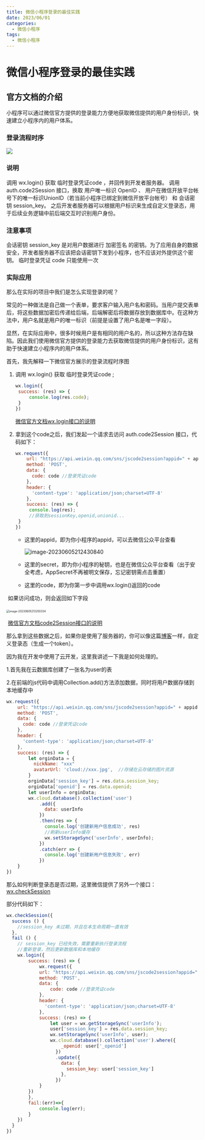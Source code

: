 ```yaml
---
title: 微信小程序登录的最佳实践
date: 2023/06/01
categories:
  - 微信小程序
tags:
  - 微信小程序
---
```


# 微信小程序登录的最佳实践

## 官方文档的介绍

小程序可以通过微信官方提供的登录能力方便地获取微信提供的用户身份标识，快速建立小程序内的用户体系。

### 登录流程时序

![](./login_bestPractise.assets/login_bestPractise-1.jpg)

### 说明

调用 wx.login() 获取 临时登录凭证code ，并回传到开发者服务器。
调用 auth.code2Session 接口，换取 用户唯一标识 OpenID 、 用户在微信开放平台帐号下的唯一标识UnionID（若当前小程序已绑定到微信开放平台帐号） 和 会话密钥 session_key。
之后开发者服务器可以根据用户标识来生成自定义登录态，用于后续业务逻辑中前后端交互时识别用户身份。

### 注意事项

会话密钥 session_key 是对用户数据进行 加密签名 的密钥。为了应用自身的数据安全，开发者服务器不应该把会话密钥下发到小程序，也不应该对外提供这个密钥。
临时登录凭证 code 只能使用一次

### 实际应用

那么在实际的项目中我们是怎么实现登录的呢？

常见的一种做法是自己做一个表单，要求客户输入用户名和密码。当用户提交表单后，将这些数据加密后传递给后端，后端解密后将数据存放到数据库中。在这种方法中，用户名就是用户的唯一标识（前提是设置了用户名是唯一字段）。

显然，在实际应用中，很多时候用户是有相同的用户名的，所以这种方法存在缺陷。因此我们使用微信官方提供的登录能力去获取微信提供的用户身份标识，这有助于快速建立小程序内的用户体系。

首先，我先解释一下微信官方展示的登录流程时序图

1. 调用 wx.login() 获取 临时登录凭证code ; 

   ```javascript
   wx.login({
   	success: (res) => {
   		console.log(res.code);
   	}
   })
   ```

   [微信官方文档wx.login接口的说明](https://developers.weixin.qq.com/miniprogram/dev/api/open-api/login/wx.login.html)

2. 拿到这个code之后，我们发起一个请求去访问 auth.code2Session 接口，代码如下：

   ```javascript
   wx.request({
       url: "https://api.weixin.qq.com/sns/jscode2session?appid=" + appid + "&secret=" + secret + "&js_code=" + code + "&grant_type=authorization_code",
       method: 'POST',
       data: {
         code: code //登录凭证code
       },
       header: {
         'content-type': 'application/json;charset=UTF-8'
       },
       success: (res) => {
   		console.log(res);
       	//获取到sessionKey,openid,unionid...
   	}
   })
   ```

   - 这里的appid，即为你小程序的appid，可以去微信公众平台查看

     ![image-20230605212430840](./login_bestPractise.assets/login_bestPractise-2.png)

   - 这里的secret，即为你小程序的秘钥，也是在微信公众平台查看（出于安全考虑，AppSecret不再被明文保存，忘记密钥需点击重置）

   - 这里的code，即为你第一步中调用wx.login()返回的code

​		如果访问成功，则会返回如下字段

​		<img src="./login_bestPractise.assets/login_bestPractise-3.png" alt="image-20230605213250334" style="zoom: 50%;" />

​		[微信官方文档code2Session接口的说明](https://developers.weixin.qq.com/miniprogram/dev/OpenApiDoc/user-login/code2Session.html)

那么拿到这些数据之后，如果你是使用了服务器的，你可以像这篇[博客](https://blog.csdn.net/weixin_52203618/article/details/127130032)一样，自定义登录态（生成一个token）。

因为我在开发中使用了云开发，这里我讲述一下我是如何处理的。

1.首先我在云数据库创建了一张名为user的表

2.在前端的js代码中调用Collection.add()方法添加数据，同时将用户数据存储到本地缓存中

```javascript
wx.request({
    url: "https://api.weixin.qq.com/sns/jscode2session?appid=" + appid + "&secret=" + secret + "&js_code=" + code + "&grant_type=authorization_code",
    method: 'POST',
    data: {
      code: code //登录凭证code
    },
    header: {
      'content-type': 'application/json;charset=UTF-8'
    },
    success: (res) => {
		let orginData = {
          nickName: "xxx"
          avatarUrl: 'cloud://xxx.jpg',  //存储在云存储的图片资源
        }
        orginData['session_key'] = res.data.session_key;
        orginData['openid'] = res.data.openid;
        let userInfo = orginData;
        wx.cloud.database().collection('user')
            .add({
              data: userInfo
            })
            .then(res => {
              console.log('创建新用户信息成功', res)
              //刷新userInfo缓存
              wx.setStorageSync('userInfo', userInfo);
            })
            .catch(err => {
              console.log('创建新用户信息失败', err)
            })
    }
})
```

那么如何判断登录态是否过期，这里微信提供了另外一个接口：[wx.checkSession](https://developers.weixin.qq.com/miniprogram/dev/api/open-api/login/wx.checkSession.html)

部分代码如下：

```javascript
wx.checkSession({
  success () {
    //session_key 未过期，并且在本生命周期一直有效
  },
  fail () {
    // session_key 已经失效，需要重新执行登录流程
    //重新登录，然后更新数据库和本地缓存
    wx.login({
        success: (res) => {
            wx.request({
    		url: "https://api.weixin.qq.com/sns/jscode2session?appid=" + appid + "&secret=" + secret + "&js_code=" + code + "&grant_type=authorization_code",
    		method: 'POST',
    		data: {
      			code: code //登录凭证code
    		},
            header: {
              'content-type': 'application/json;charset=UTF-8'
            },
            success: (res) => {
                let user = wx.getStorageSync('userInfo');
                user['session_key'] = res.data.session_key;
                wx.setStorageSync('userInfo', user);
                wx.cloud.database().collection('user').where({
                    _openid: user['_openid']
                  })
                  .update({
                    data: {
                      session_key: user['session_key']
                    },
                  })
    		}
		})
        },
        fail:(err)=>{
        	console.log(err);
	    }
    })
  }
})
```

